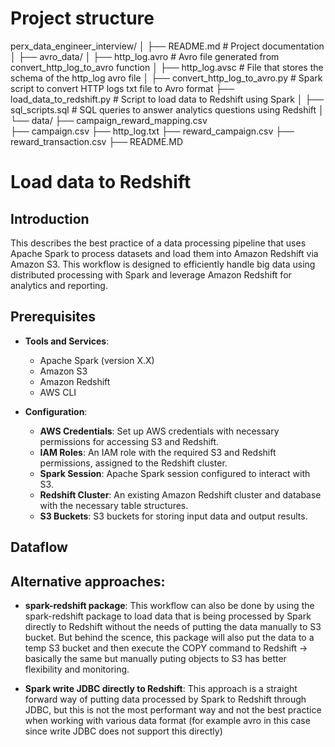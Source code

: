 # Project structure

perx_data_engineer_interview/
│
├── README.md                     # Project documentation
│
├── avro_data/
│       ├── http_log.avro         # Avro file generated from convert_http_log_to_avro function
│       ├── http_log.avsc         # File that stores the schema of the http_log avro file
│
├── convert_http_log_to_avro.py   # Spark script to convert HTTP logs txt file to Avro format
├── load_data_to_redshift.py      # Script to load data to Redshift using Spark
│
├── sql_scripts.sql               # SQL queries to answer analytics questions using Redshift
│
└── data/
    ├── campaign_reward_mapping.csv   
    ├── campaign.csv 
    ├── http_log.txt
    ├── reward_campaign.csv
    ├── reward_transaction.csv
    ├── README.MD                  


# Load data to Redshift

## Introduction
This describes the best practice of a data processing pipeline that uses Apache Spark to process datasets and load them into Amazon Redshift via Amazon S3. This workflow is designed to efficiently handle big data using distributed processing with Spark and leverage Amazon Redshift for analytics and reporting.

## Prerequisites

- **Tools and Services**:
  - Apache Spark (version X.X)
  - Amazon S3
  - Amazon Redshift
  - AWS CLI

- **Configuration**:
  - **AWS Credentials**: Set up AWS credentials with necessary permissions for accessing S3 and Redshift.
  - **IAM Roles**: An IAM role with the required S3 and Redshift permissions, assigned to the Redshift cluster.
  - **Spark Session**: Apache Spark session configured to interact with S3.
  - **Redshift Cluster**: An existing Amazon Redshift cluster and database with the necessary table structures.
  - **S3 Buckets**: S3 buckets for storing input data and output results.

## Dataflow

## Alternative approaches:

- **spark-redshift package**: This workflow can also be done by using the spark-redshift package to load data that is being processed by Spark directly to Redshift without the needs of putting the data manually to S3 bucket. But behind the scence, this package will also put the data to a temp S3 bucket and then execute the COPY command to Redshift -> basically the same but manually puting objects to S3 has better flexibility and monitoring. 

- **Spark write JDBC directly to Redshift**: This approach is a straight forward way of putting data processed by Spark to Redshift through JDBC, but this is not the most performant way and not the best practice when working with various data format (for example avro in this case since write JDBC does not support this directly)
